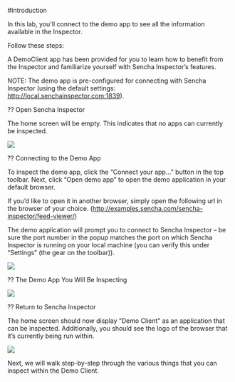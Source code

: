 #Introduction

In this lab, you'll connect to the demo app to see all the information available in the Inspector. 

Follow these steps:

A DemoClient app has been provided for you to learn how to benefit from the Inspector and familiarize 
yourself with Sencha Inspector’s features. 


NOTE: The demo app is pre-configured for connecting with Sencha Inspector 
(using the default settings: http://local.senchainspector.com:1839).

?? Open Sencha Inspector

The home screen will be empty. This indicates that no apps can currently be inspected.

<img src="resources/images/inspector/default.jpg"/>

?? Connecting to the Demo App

To inspect the demo app, click the “Connect your app…” button in the top toolbar. Next, click “Open demo app” to open the demo application in your default browser. 

If you’d like to open it in another browser, simply open the following url in the browser of your choice. (http://examples.sencha.com/sencha-inspector/feed-viewer/)

The demo application will prompt you to connect to Sencha Inspector – be sure the port number in the popup matches the port on which Sencha Inspector is running on your local machine (you can verify this under “Settings” (the gear on the toolbar)).

<img src="resources/images/inspector/port.jpg"/>

?? The Demo App You Will Be Inspecting

<img src="resources/images/inspector/feedviewer.jpg"/>

?? Return to Sencha Inspector

The home screen should now display “Demo Client” as an application that can be inspected. Additionally, you should see the logo of the browser that it’s currently being run within.

<img src="resources/images/inspector/initinspector.jpg"/>

Next, we will walk step-by-step through the various things that you can inspect within the Demo Client.